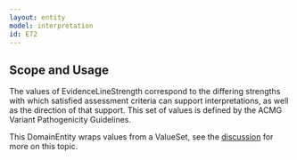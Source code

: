 ```yaml
---
layout: entity
model: interpretation
id: E72
---
```


Scope and Usage
---------------

The values of EvidenceLineStrength correspond to the differing strengths with which satisfied assessment criteria can support interpretations, as well as the direction of that support.  This set of values is defined by the ACMG Variant Pathogenicity Guidelines.

This DomainEntity wraps values from a ValueSet, see the [discussion](../../../user/discussion/domain_entity.html) for more on this topic.

